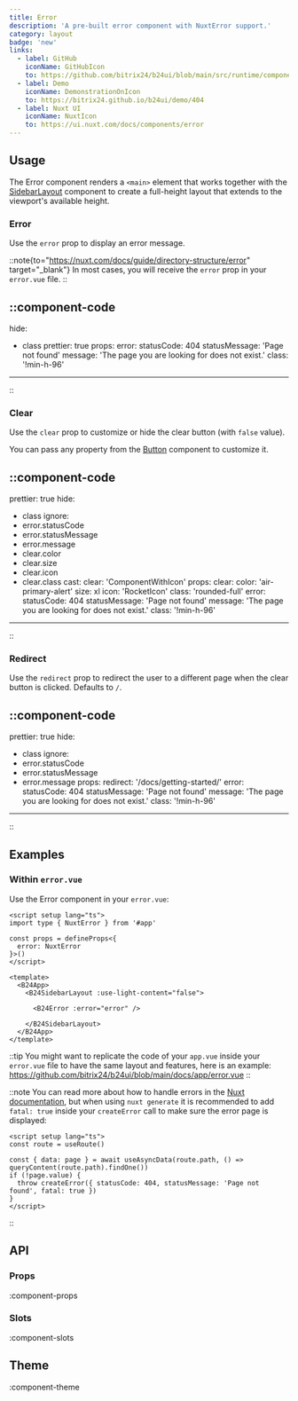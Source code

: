 ```yaml
---
title: Error
description: 'A pre-built error component with NuxtError support.'
category: layout
badge: 'new'
links:
  - label: GitHub
    iconName: GitHubIcon
    to: https://github.com/bitrix24/b24ui/blob/main/src/runtime/components/Error.vue
  - label: Demo
    iconName: DemonstrationOnIcon
    to: https://bitrix24.github.io/b24ui/demo/404
  - label: Nuxt UI
    iconName: NuxtIcon
    to: https://ui.nuxt.com/docs/components/error
---
```


## Usage

The Error component renders a `<main>` element that works together with the [SidebarLayout](/docs/components/sidebar-layout/) component to create a full-height layout that extends to the viewport's available height.

### Error

Use the `error` prop to display an error message.

::note{to="https://nuxt.com/docs/guide/directory-structure/error" target="_blank"}
In most cases, you will receive the `error` prop in your `error.vue` file.
::

::component-code
---
hide:
  - class
prettier: true
props:
  error:
    statusCode: 404
    statusMessage: 'Page not found'
    message: 'The page you are looking for does not exist.'
  class: '!min-h-96'
---
::

### Clear

Use the `clear` prop to customize or hide the clear button (with `false` value).

You can pass any property from the [Button](/docs/components/button/) component to customize it.

::component-code
---
prettier: true
hide:
  - class
ignore:
  - error.statusCode
  - error.statusMessage
  - error.message
  - clear.color
  - clear.size
  - clear.icon
  - clear.class
cast:
  clear: 'ComponentWithIcon'
props:
  clear:
    color: 'air-primary-alert'
    size: xl
    icon: 'RocketIcon'
    class: 'rounded-full'
  error:
    statusCode: 404
    statusMessage: 'Page not found'
    message: 'The page you are looking for does not exist.'
  class: '!min-h-96'
---
::

### Redirect

Use the `redirect` prop to redirect the user to a different page when the clear button is clicked. Defaults to `/`.

::component-code
---
prettier: true
hide:
  - class
ignore:
  - error.statusCode
  - error.statusMessage
  - error.message
props:
  redirect: '/docs/getting-started/'
  error:
    statusCode: 404
    statusMessage: 'Page not found'
    message: 'The page you are looking for does not exist.'
  class: '!min-h-96'
---
::

## Examples

### Within `error.vue`

Use the Error component in your `error.vue`:

```vue [error.vue]{13}
<script setup lang="ts">
import type { NuxtError } from '#app'

const props = defineProps<{
  error: NuxtError
}>()
</script>

<template>
  <B24App>
    <B24SidebarLayout :use-light-content="false">

      <B24Error :error="error" />

    </B24SidebarLayout>
  </B24App>
</template>
```

::tip
You might want to replicate the code of your `app.vue` inside your `error.vue` file to have the same layout and features, here is an example: <https://github.com/bitrix24/b24ui/blob/main/docs/app/error.vue>
::

::note
You can read more about how to handle errors in the [Nuxt documentation](https://nuxt.com/docs/getting-started/error-handling#error-page), but when using `nuxt generate` it is recommended to add `fatal: true` inside your `createError` call to make sure the error page is displayed:

```vue [pages/\[...slug\\].vue]
<script setup lang="ts">
const route = useRoute()

const { data: page } = await useAsyncData(route.path, () => queryContent(route.path).findOne())
if (!page.value) {
  throw createError({ statusCode: 404, statusMessage: 'Page not found', fatal: true })
}
</script>
```

::

## API

### Props

:component-props

### Slots

:component-slots

## Theme

:component-theme
